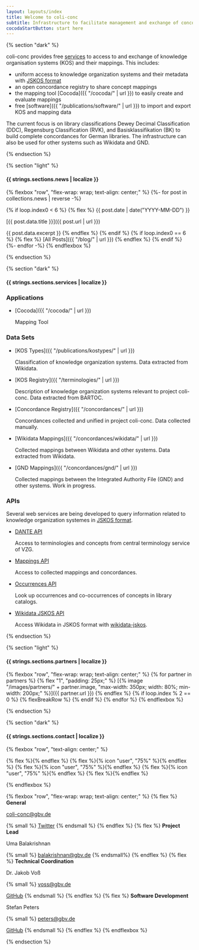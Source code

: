 ```yaml
---
layout: layouts/index
title: Welcome to coli-conc
subtitle: Infrastructure to facilitate management and exchange of concordances between library knowledge organization systems
cocodaStartButton: start here
---
```


{% section "dark" %}

coli-conc provides free [services](#services) to access to and exchange of knowledge organisation systems (KOS) and their mappings. This includes:

- uniform access to knowledge organization systems and their metadata with [JSKOS format](https://gbv.github.io/jskos/)
- an open concordance registry to share concept mappings
- the mapping tool [Cocoda]({{ "/cocoda/" | url }}) to easily create and evaluate mappings
- free [software]({{ "/publications/software/" | url }}) to import and export KOS and mapping data

The current focus is on library classifications Dewey Decimal Classification (DDC), Regensburg Classification (RVK), and Basisklassifikation (BK) to build complete concordances for German libraries. The infrastructure can also be used for other systems such as Wikidata and GND.

{% endsection %}

{% section "light" %}

#### {{ strings.sections.news | localize }}
{% flexbox "row", "flex-wrap: wrap; text-align: center;" %}
{%- for post in collections.news | reverse -%}
  <!-- Show 6 latest news. -->
  {% if loop.index0 < 6 %}
  {% flex %}
  {{ post.date | date("YYYY-MM-DD") }}

  [{{ post.data.title }}]({{ post.url | url }})

  {{ post.data.excerpt }}
  {% endflex %}
  {% endif %}
  {% if loop.index0 == 6 %}
  {% flex %}
  [All Posts]({{ "/blog/" | url }})
  {% endflex %}
  {% endif %}
{%- endfor -%}
{% endflexbox %}

{% endsection %}

{% section "dark" %}

#### {{ strings.sections.services | localize }}

### Applications
- [Cocoda]({{ "/cocoda/" | url }})

  Mapping Tool

### Data Sets
- [KOS Types]({{ "/publications/kostypes/" | url }})

  Classification of knowledge organization systems. Data extracted from Wikidata.

- [KOS Registry]({{ "/terminologies/" | url }})

  Description of knowledge organization systems relevant to project coli-conc. Data extracted from BARTOC.

- [Concordance Registry]({{ "/concordances/" | url }})

  Concordances collected and unified in project coli-conc. Data collected manually.

- [Wikidata Mappings]({{ "/concordances/wikidata/" | url }})

  Collected mappings between Wikidata and other systems. Data extracted from Wikidata.

- [GND Mappings]({{ "/concordances/gnd/" | url }})

  Collected mappings between the Integrated Authority File (GND) and other systems. Work in progress.

### APIs
Several web services are being developed to query information related to knowledge organization systemes in [JSKOS format](https://gbv.github.io/jskos/).

- [DANTE API](https://api.dante.gbv.de/)

  Access to terminologies and concepts from central terminology service of VZG.

- [Mappings API](https://coli-conc.gbv.de/api/mappings)

  Access to collected mappings and concordances.

- [Occurrences API](https://coli-conc.gbv.de/occurrences/)

  Look up occurrences and co-occurrences of concepts in library catalogs.

- [Wikidata JSKOS API](https://coli-conc.gbv.de/services/wikidata/)

  Access Wikidata in JSKOS format with [wikidata-jskos](https://github.com/gbv/wikidata-jskos).

{% endsection %}

{% section "light" %}

#### {{ strings.sections.partners | localize }}

<!-- Using data from global `partners.json` file. Warning: Code duplication! -->
{% flexbox "row", "flex-wrap: wrap; text-align: center;" %}
{% for partner in partners %}
{% flex "1", "padding: 25px;" %}
[{% image "/images/partners/" + partner.image, "max-width: 350px; width: 80%; min-width: 200px;" %}]({{ partner.url }})
{% endflex %}
{% if loop.index % 2 == 0 %}
{% flexBreakRow %}
{% endif %}
{% endfor %}
{% endflexbox %}

{% endsection %}

{% section "dark" %}

#### {{ strings.sections.contact | localize }}

{% flexbox "row", "text-align: center;" %}

{% flex %}{% endflex %}
{% flex %}{% icon "user", "75%" %}{% endflex %}
{% flex %}{% icon "user", "75%" %}{% endflex %}
{% flex %}{% icon "user", "75%" %}{% endflex %}
{% flex %}{% endflex %}

{% endflexbox %}

{% flexbox "row", "flex-wrap: wrap; text-align: center;" %}
{% flex %}
**General**

coli-conc@gbv.de

{% small %}
[Twitter](https://twitter.com/coli_conc)
{% endsmall %}
{% endflex %}
{% flex %}
**Project Lead**

Uma Balakrishnan

{% small %}
balakrishnan@gbv.de
{% endsmall%}
{% endflex %}
{% flex %}
**Technical Coordination**

Dr. Jakob Voß

{% small %}
voss@gbv.de

[GitHub](https://github.com/stefandesu)
{% endsmall %}
{% endflex %}
{% flex %}
**Software Development**

Stefan Peters

{% small %}
peters@gbv.de

[GitHub](https://github.com/nichtich)
{% endsmall %}
{% endflex %}
{% endflexbox %}

{% endsection %}
